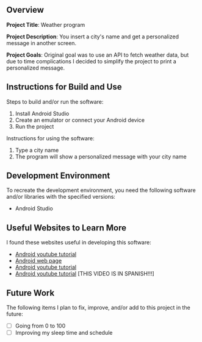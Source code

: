 ## Overview

**Project Title**: Weather program

**Project Description**: You insert a city's name and get a personalized message in another screen.

**Project Goals**:
Original goal was to use an API to fetch weather data, but due to time complications I decided to simplify the project to print a personalized message.

## Instructions for Build and Use

Steps to build and/or run the software:

1. Install Android Studio
2. Create an emulator or connect your Android device
3. Run the project

Instructions for using the software:

1. Type a city name
2. The program will show a personalized message with your city name

## Development Environment 

To recreate the development environment, you need the following software and/or libraries with the specified versions:

* Android Studio

## Useful Websites to Learn More

I found these websites useful in developing this software:

* [Android youtube tutorial](https://www.youtube.com/watch?v=saKrGCWlJDs&)
* [Android web page](https://developer.android.com/develop/ui)
* [Android youtube tutorial](https://www.youtube.com/watch?v=04bzIg3Xuvg)
* [Android youtube tutorial](https://www.youtube.com/watch?v=BQaxPwZWboA) [THIS VIDEO IS IN SPANISH!!!]
## Future Work

The following items I plan to fix, improve, and/or add to this project in the future:

* [ ] Going from 0 to 100
* [ ] Improving my sleep time and schedule